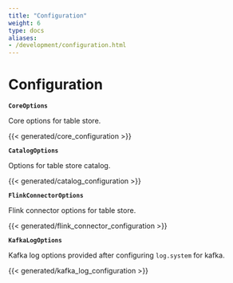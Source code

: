 ```yaml
---
title: "Configuration"
weight: 6
type: docs
aliases:
- /development/configuration.html
---
```

<!--
Licensed to the Apache Software Foundation (ASF) under one
or more contributor license agreements.  See the NOTICE file
distributed with this work for additional information
regarding copyright ownership.  The ASF licenses this file
to you under the Apache License, Version 2.0 (the
"License"); you may not use this file except in compliance
with the License.  You may obtain a copy of the License at

  http://www.apache.org/licenses/LICENSE-2.0

Unless required by applicable law or agreed to in writing,
software distributed under the License is distributed on an
"AS IS" BASIS, WITHOUT WARRANTIES OR CONDITIONS OF ANY
KIND, either express or implied.  See the License for the
specific language governing permissions and limitations
under the License.
-->

# Configuration

**`CoreOptions`**

Core options for table store.

{{< generated/core_configuration >}}

**`CatalogOptions`**

Options for table store catalog.

{{< generated/catalog_configuration >}}

**`FlinkConnectorOptions`**

Flink connector options for table store.

{{< generated/flink_connector_configuration >}}

**`KafkaLogOptions`**

Kafka log options provided after configuring `log.system` for kafka.

{{< generated/kafka_log_configuration >}}
